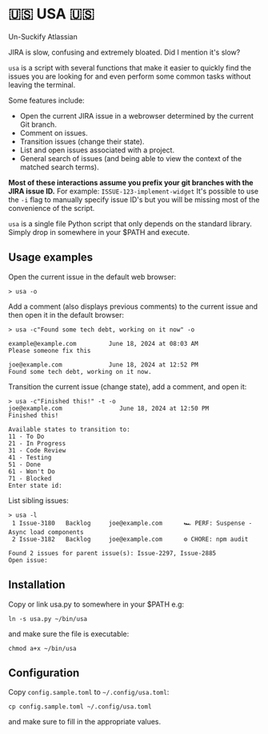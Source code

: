 # 🇺🇸 USA 🇺🇸
Un-Suckify Atlassian

JIRA is slow, confusing and extremely bloated. Did I mention it's slow?

`usa` is a script with several functions that make it easier to quickly find
the issues you are looking for and even perform some common tasks without leaving
the terminal.

Some features include:

* Open the current JIRA issue in a webrowser determined by the current Git branch.
* Comment on issues.
* Transition issues (change their state).
* List and open issues associated with a project.
* General search of issues (and being able to view the context of the matched search terms).

**Most of these interactions assume you prefix your git branches with the JIRA issue ID.**
For example: `ISSUE-123-implement-widget` It's possible to use the `-i` flag to manually
specify issue ID's but you will be missing most of the convenience of the script.

`usa` is a single file Python script that only depends on the standard library.
Simply drop in somewhere in your $PATH and execute.

## Usage examples

Open the current issue in the default web browser:

`> usa -o`

Add a comment (also displays previous comments) to the current issue and then open it in the default browser:

```
> usa -c"Found some tech debt, working on it now" -o

example@example.com         June 18, 2024 at 08:03 AM
Please someone fix this

joe@example.com             June 18, 2024 at 12:52 PM
Found some tech debt, working on it now.
```

Transition the current issue (change state), add a comment, and open it:

```
> usa -c"Finished this!" -t -o
joe@example.com                June 18, 2024 at 12:50 PM
Finished this!

Available states to transition to:
11 - To Do
21 - In Progress
31 - Code Review
41 - Testing
51 - Done
61 - Won't Do
71 - Blocked
Enter state id:
```

List sibling issues:

```
> usa -l
 1 Issue-3180   Backlog     joe@example.com      🏎️ PERF: Suspense - Async load components
 2 Issue-3182   Backlog     joe@example.com      ⚙️ CHORE: npm audit

Found 2 issues for parent issue(s): Issue-2297, Issue-2885
Open issue:
```

## Installation

Copy or link usa.py to somewhere in your $PATH e.g:

    ln -s usa.py ~/bin/usa

and make sure the file is executable:

    chmod a+x ~/bin/usa

## Configuration

Copy `config.sample.toml` to `~/.config/usa.toml`:

    cp config.sample.toml ~/.config/usa.toml

and make sure to fill in the appropriate values.
